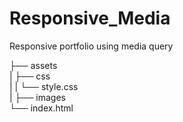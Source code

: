 # Responsive_Media

Responsive portfolio using media query

├── assets  
| ├── css  
| | └── style.css  
| ├── images  
└── index.html

